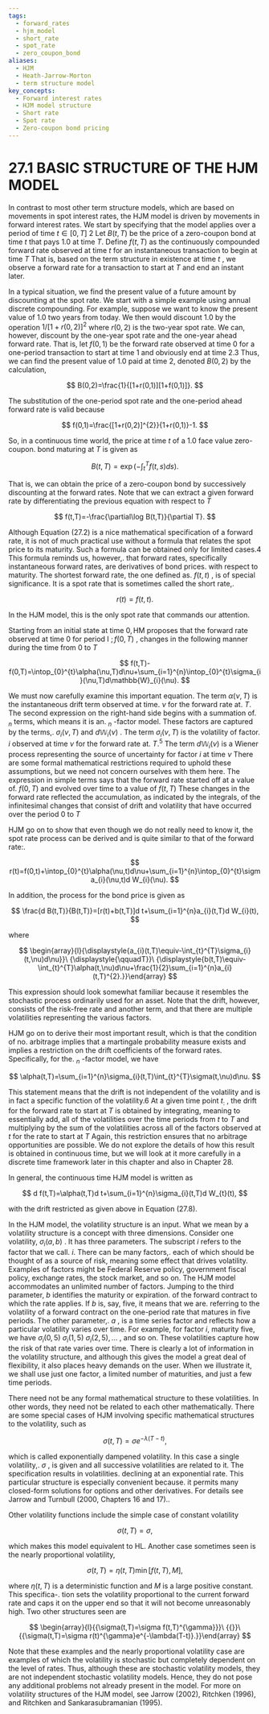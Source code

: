 ```yaml
---
tags:
  - forward_rates
  - hjm_model
  - short_rate
  - spot_rate
  - zero_coupon_bond
aliases:
  - HJM
  - Heath-Jarrow-Morton
  - term structure model
key_concepts:
  - Forward interest rates
  - HJM model structure
  - Short rate
  - Spot rate
  - Zero-coupon bond pricing
---
```


# 27.1 BASIC STRUCTURE OF THE HJM MODEL

In contrast to most other term structure models, which are based on movements in spot interest rates, the HJM model is driven by movements in forward interest rates. We start by specifying that the model applies over a period of time $t\in[0,T]$ 2 Let $B(t,T)$ be the price of a zero-coupon bond at time $t$ that pays 1.0 at time $T.$ Define $f(t,T)$ as the continuously compounded forward rate observed at time $t$ for an instantaneous transaction to begin at time $T$ That is, based on the term structure in existence at time $t$ , we observe a forward rate for a transaction to start at $T$ and end an instant later.

In a typical situation, we find the present value of a future amount by discounting at the spot rate. We start with a simple example using annual discrete compounding. For example, suppose we want to know the present value of 1.0 two years from today. We then would discount 1.0 by the operation $1/[1+r(0,2)]^{2}$ where $r(0,2)$ is the two-year spot rate. We can, however, discount by the one-year spot rate and the one-year ahead forward rate. That is, let $f(0,1)$ be the forward rate observed at time 0 for a one-period transaction to start at time 1 and obviously end at time 2.3 Thus, we can find the present value of 1.0 paid at time 2, denoted $B(0,2)$ by the calculation,

$$
B(0,2)=\frac{1}{[1+r(0,1)][1+f(0,1)]}.
$$

The substitution of the one-period spot rate and the one-period ahead forward rate is valid because

$$
f(0,1)=\frac{[1+r(0,2)]^{2}}{1+r(0,1)}-1.
$$

So, in a continuous time world, the price at time $t$ of a 1.0 face value zero-coupon. bond maturing at $T$ is given as

$$
B(t,T)=\exp\left(-\int_{t}^{T}f(t,s)d s\right).
$$

That is, we can obtain the price of a zero-coupon bond by successively discounting at the forward rates. Note that we can extract a given forward rate by differentiating the previous equation with respect to $T$

$$
f(t,T)=-\frac{\partial\log B(t,T)}{\partial T}.
$$

Although Equation (27.2) is a nice mathematical specification of a forward rate, it is not of much practical use without a formula that relates the spot price to its maturity. Such a formula can be obtained only for limited cases.4 This formula reminds us, however,. that forward rates, specifically instantaneous forward rates, are derivatives of bond prices. with respect to maturity. The shortest forward rate, the one defined as. $f(t,t)$ , is of special significance. It is a spot rate that is sometimes called the short rate,.

$$
r(t)=f(t,t).
$$

In the HJM model, this is the only spot rate that commands our attention.

Starting from an initial state at time $0,\mathrm{HM}$ proposes that the forward rate observed at time 0 for period I $;f(0,T)$ , changes in the following manner during the time from 0 to $T$

$$
f(t,T)-f(0,T)=\intop_{0}^{t}\alpha(\nu,T)d\nu+\sum_{i=1}^{n}\intop_{0}^{t}\sigma_{i}(\nu,T)d\mathbb{W}_{i}(\nu).
$$

We must now carefully examine this important equation. The term $\alpha(\nu,T)$ is the instantaneous drift term observed at time. $\nu$ for the forward rate at. $T.$ The second expression on the right-hand side begins with a summation of. $_n$ terms, which means it is an. $_n$ -factor model. These factors are captured by the terms,. $\sigma_{i}(\nu,T)$ and $d\mathbb{W}_{i}(\nu)$ . The term $\sigma_{i}(\nu,T)$ is the volatility of factor. $i$ observed at time $\nu$ for the forward rate at. $T.^{5}$ The term $d\mathbb{W}_{i}(\nu)$ is a Wiener process representing the source of uncertainty for factor $i$ at time $\nu$ There are some formal mathematical restrictions required to uphold these assumptions, but we need not concern ourselves with them here. The expression in simple terms says that the forward rate started off at a value of. $f(0,T)$ and evolved over time to a value of $f(t,T)$ These changes in the forward rate reflected the accumulation, as indicated by the integrals, of the infinitesimal changes that consist of drift and volatility that have occurred over the period 0 to $T$

HJM go on to show that even though we do not really need to know it, the spot rate process can be derived and is quite similar to that of the forward rate:.

$$
r(t)=f(0,t)+\intop_{0}^{t}\alpha(\nu,t)d\nu+\sum_{i=1}^{n}\intop_{0}^{t}\sigma_{i}(\nu,t)d W_{i}(\nu).
$$

In addition, the process for the bond price is given as

$$
\frac{d B(t,T)}{B(t,T)}=[r(t)+b(t,T)]d t+\sum_{i=1}^{n}a_{i}(t,T)d W_{i}(t),
$$

where

$$
\begin{array}{l}{\displaystyle{a_{i}(t,T)\equiv-\int_{t}^{T}\sigma_{i}(t,\nu)d\nu}}\ {\displaystyle{\qquadT}}\ {\displaystyle{b(t,T)\equiv-\int_{t}^{T}\alpha(t,\nu)d\nu+\frac{1}{2}\sum_{i=1}^{n}a_{i}(t,T)^{2}.}}\end{array}
$$

This expression should look somewhat familiar because it resembles the stochastic process ordinarily used for an asset. Note that the drift, however, consists of the risk-free rate and another term, and that there are multiple volatilities representing the various factors.

HJM go on to derive their most important result, which is that the condition of no. arbitrage implies that a martingale probability measure exists and implies a restriction on the drift coefficients of the forward rates. Specifically, for the. $_n$ -factor model, we have

$$
\alpha(t,T)=\sum_{i=1}^{n}\sigma_{i}(t,T)\int_{t}^{T}\sigma(t,\nu)d\nu.
$$

This statement means that the drift is not independent of the volatility and is in fact a specific function of the volatility.6 At a given time point $t_{:}$ , the drift for the forward rate to start at $T$ is obtained by integrating, meaning to essentially add, all of the volatilities over the time periods from $t$ to $T$ and multiplying by the sum of the volatilities across all of the factors observed at $t$ for the rate to start at $T$ Again, this restriction ensures that no arbitrage opportunities are possible. We do not explore the details of how this result is obtained in continuous time, but we will look at it more carefully in a discrete time framework later in this chapter and also in Chapter 28.

In general, the continuous time HJM model is written as

$$
d f(t,T)=\alpha(t,T)d t+\sum_{i=1}^{n}\sigma_{i}(t,T)d W_{t}(t),
$$

with the drift restricted as given above in Equation (27.8).

In the HJM model, the volatility structure is an input. What we mean by a volatility structure is a concept with three dimensions. Consider one volatility, $\sigma_{i}(a,b)$ . It has three parameters. The subscript $i$ refers to the factor that we call. $i.$ There can be many factors,. each of which should be thought of as a source of risk, meaning some effect that drives volatility. Examples of factors might be Federal Reserve policy, government fiscal policy, exchange rates, the stock market, and so on. The HJM model accommodates an unlimited number of factors. Jumping to the third parameter, $b$ identifies the maturity or expiration. of the forward contract to which the rate applies. If $b$ is, say, five, it means that we are. referring to the volatility of a forward contract on the one-period rate that matures in five periods. The other parameter,. $a$ , is a time series factor and reflects how a particular volatility varies over time. For example, for factor $i,$ maturity five, we have $\sigma_{i}(0,5)$ $\sigma_{i}(1,5)$ $\sigma_{i}(2,5),\ldots$ , and so on. These volatilities capture how the risk of that rate varies over time. There is clearly a lot of information in the volatility structure, and although this gives the model a great deal of flexibility, it also places heavy demands on the user. When we illustrate it, we shall use just one factor, a limited number of maturities, and just a few time periods.

There need not be any formal mathematical structure to these volatilities. In other words, they need not be related to each other mathematically. There are some special cases of HJM involving specific mathematical structures to the volatility, such as

$$
\sigma(t,T)=\sigma e^{-\lambda(T-t)},
$$

which is called exponentially dampened volatility. In this case a single volatility,. $\sigma$ , is given and all successive volatilities are related to it. The specification results in volatilities. declining at an exponential rate. This particular structure is especially convenient because. it permits many closed-form solutions for options and other derivatives. For details see Jarrow and Turnbull (2000, Chapters 16 and 17)..

Other volatility functions include the simple case of constant volatility

$$
\sigma(t,T)=\sigma,
$$

which makes this model equivalent to HL. Another case sometimes seen is the nearly proportional volatility,

$$
\sigma(t,T)=\eta(t,T){\operatorname*{min}}[f(t,T),M],
$$

where $\eta(t,T)$ is a deterministic function and $M$ is a large positive constant. This specifica-. tion sets the volatility proportional to the current forward rate and caps it on the upper end so that it will not become unreasonably high. Two other structures seen are

$$
\begin{array}{l}{{\sigma(t,T)=\sigma f(t,T)^{\gamma}}}\ {{}}\ {{\sigma(t,T)=\sigma r(t)^{\gamma}e^{-\lambda(T-t)}.}}\end{array}
$$

Note that these examples and the nearly proportional volatility case are examples of which the volatility is stochastic but completely dependent on the level of rates. Thus, although these are stochastic volatility models, they are not independent stochastic volatility models. Hence, they do not pose any additional problems not already present in the model. For more on volatility structures of the HJM model, see Jarrow (2002), Ritchken (1996), and Ritchken and Sankarasubramanian (1995).
